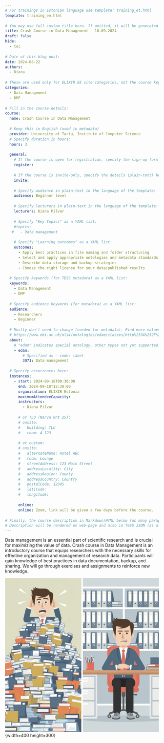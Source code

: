 ```yaml
---
# For trainings in Estonian language use template: training_et.html
template: training_en.html

# You may use full custom title here. If omitted, it will be generated from course name.
title: Crash Course in Data Management - 18.09.2024
draft: false
hide:
  - toc

# Date of this blog post:
date: 2024-08-22
authors:
  - Diana

# These are used only for ELIXIR EE site categories, not the course keywords on TESS
categories:
  - Data Management
  - DMP

# Fill in the course details:
course:
  name: Crash Course in Data Management

  # Keep this in English (used in metadata)
  provider: University of Tartu, Institute of Computer Science
  # Specify duration in hours:
  hours: 3

  general:
    # If the course is open for registration, specify the sign-up form link here (otherwise, remove it):
    register:

    # If the course is invite-only, specify the details (plain-text) here (otherwise, remove it):
    invite:

    # Specify audience in plain-text in the language of the template:
    audience: Beginner level

    # Specify lecturers in plain-text in the language of the template:
    lecturers: Diana Pilvar

    # Specify "Key Topics" as a YAML list:
    #topics:
   #   - Data management

    # Specify "Learning outcomes" as a YAML list:
    outcomes:
      - Apply best practices in file naming and folder structuring
      - Select and apply appropriate ontologies and metadata standards
      - Describe data storage and backup strategies
      - Choose the right license for your data/published results

  # Specify keywords (for TESS metadata) as a YAML list:
  keywords:
    - Data Management
    - DMP

  # Specify audience keywords (for metadata) as a YAML list:
  audience:
    - Researchers
    - Beginner

  # Mostly don't need to change (needed for metadata). Find more values here:
  # https://www.ebi.ac.uk/ols4/ontologies/edam/classes/http%253A%252F%252Fedamontology.org%252Ftopic_0003?lang=en
  about:
    # "edam" indicates special ontology, other types not yet supported.
    - edam:
        # Specified as – code: label
        3071: Data management

  # Specify occurrences here:
  instances:
    - start: 2024-09-18T09:30:00
      end: 2024-09-18T12:30:00
      organisation: ELIXIR Estonia
      maximumAttendeeCapacity:
      instructors:
        - Diana Pilvar

      # or TLU (Narva mnt 25):
      # onsite:
      #   building: TLU
      #   room: A-123

      # or custom:
      # onsite:
      #   alternateName: Hotel ABC
      #   room: Lounge
      #   streetAddress: 123 Main Street
      #   addressLocality: City
      #   addressRegion: County
      #   addressCountry: Country
      #   postalCode: 12345
      #   latitude:
      #   longitude:

      online:
      online: Zoom, link will be given a few days before the course.

# Finally, the course description in Markdown/HTML below (as many paragraphs as needed).
# Description will be rendered on web-page and also in TeSS JSON (as a string of HTML).
---
```


Data management is an essential part of scientific research and is crucial for maximizing the value of data. Crash course in Data Management is an introductory course that equips researchers with the necessary skills for effective organization and management of research data. Participants will gain knowledge of best practices in data documentation, backup, and sharing. We will go through exercises and assignments to reinforce new knowledge.

<!-- more -->

![Promo picture](../../../assets/images/courses/crash_course_in_DM.jpeg){width=400 height=300}